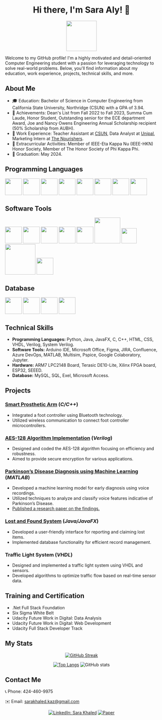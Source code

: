<div align="center">
  
# Hi there, I'm Sara Aly! 👋
<img src="https://i.giphy.com/media/v1.Y2lkPTc5MGI3NjExcjA5b3VhMDFyNnhxdnI3aHVlZGg1dmY2cmI2YWRra3k2NGhpYzhjbiZlcD12MV9pbnRlcm5hbF9naWZfYnlfaWQmY3Q9Zw/du3J3cXyzhj75IOgvA/giphy.gif" width="100"/>

</div>
  
Welcome to my GitHub profile! I'm a highly motivated and detail-oriented Computer Engineering student with a passion for leveraging technology to solve real-world problems. Below, you'll find information about my education, work experience, projects, technical skills, and more.

## About Me

- 🎓 Education: Bachelor of Science in Computer Engineering from California State University, Northridge (CSUN) with a GPA of 3.94.
- 🌟 Achievements: Dean's List from Fall 2022 to Fall 2023, Summa Cum Laude, Honor Student, Outstanding senior for the ECE department Award, Joe and Nancy Owens Engineering Annual Scholarship recipient (50% Scholarship from AUBH).
- 💼 Work Experience: Teacher Assistant at [CSUN](https://w2.csun.edu/), Data Analyst at [Unipal](https://unipal.me/en-bh/), Marketing Intern at [The Nourishers](https://thenourishers.com/).
- 🏅 Extracurricular Activities: Member of IEEE-Eta Kappa Nu (IEEE-HKN) Honor Society, Member of The Honor Society of Phi Kappa Phi.
- 📅 Graduation: May 2024.

## Programming Languages
<div>
  <img src="https://img.icons8.com/?size=100&id=TpULddJc4gTh&format=png&color=000000" width="55"/> <img src="https://img.icons8.com/?size=100&id=shQTXiDQiQVR&format=png&color=000000" width="55"/> <img src="https://img.icons8.com/?size=100&id=mhwmyz1eu7T5&format=png&color=000000" width="55"/> <img src="https://img.icons8.com/?size=100&id=r5Y16PcDkoWI&format=png&color=0000000" width="55"/> <img src="https://img.icons8.com/?size=100&id=Pd2x9GWu9ovX&format=png&color=000000" width="55"/> <img src="https://img.icons8.com/?size=100&id=l75OEUJkPAk4&format=png&color=000000" width="55"/> <img src="https://img.icons8.com/?size=100&id=v8RpPQUwv0N8&format=png&color=000000" width="55"/> <img src="https://img.icons8.com/?size=100&id=7gdY5qNXaKC0&format=png&color=000000" width="55"/> 
</div>

## Software Tools
<div>
  <img src="https://img.icons8.com/?size=100&id=Of4lZV2lwBQI&format=png&color=000000" width="55"/> <img src="https://img.icons8.com/?size=100&id=vIbsCQXkSp6l&format=png&color=000000" width="55"/> <img src="https://img.icons8.com/?size=100&id=W0YEwBDDfTeu&format=png&color=000000" width="55"/> <img src="https://cdn.icon-icons.com/icons2/2699/PNG/512/atlassian_jira_logo_icon_170511.png" width="55"/> <img src="https://img.icons8.com/?size=100&id=gYRR6rys6REq&format=png&color=000000" width="55"/> <img src="https://logowik.com/content/uploads/images/azure-devops1866.jpg" width="85"/> <img src="https://upload.wikimedia.org/wikipedia/commons/d/de/Multisim_logo.jpg" width="50"/> <img src="https://upload.wikimedia.org/wikipedia/commons/d/d0/Google_Colaboratory_SVG_Logo.svg" width="100"/> <img src="https://img.icons8.com/?size=100&id=J0SgMWzAxqFj&format=png&color=000000" width="55"/> 
</div>

## Database
<div>
  <img src="https://img.icons8.com/?size=100&id=9nLaR5KFGjN0&format=png&color=000000" width="55"/> <img src="https://img.icons8.com/?size=100&id=ywH6EJgZ7sm5&format=png&color=000000" width="55"/> <img src="https://img.icons8.com/?size=100&id=JdOSrU3pawBf&format=png&color=000000" width="55"/> <img src="https://img.icons8.com/?size=100&id=BEMhRoRy403e&format=png&color=000000" width="55"/> 
</div>

## Technical Skills
- **Programming Languages:** Python, Java, JavaFX, C, C++, HTML, CSS, VHDL, Verilog, System Verilog.
- **Software Tools:** Arduino IDE, Microsoft Office, Figma, JIRA, Confluence, Azure DevOps, MATLAB, Multisim, Pspice, Google Colaboratory, Jupyter.
- **Hardware:** ARM7 LPC2148 Board, Terasic DE10-Lite, Xilinx FPGA board, ESP32, SEEED.
- **Database:** MySQL, SQL, Exel, Microsoft Access.

## Projects
### [Smart Prosthetic Arm](https://github.com/sara-kaz/Smart-Prosthesis-7th-Cohort) (*C/C++*)
- Integrated a foot controller using Bluetooth technology.
- Utilized wireless communication to connect foot controller microcontrollers.
### [AES-128 Algorithm Implementation](https://github.com/sara-kaz/AES-128) (*Verilog*)
- Designed and coded the AES-128 algorithm focusing on efficiency and robustness.
- Aimed to provide secure encryption for various applications.
### [Parkinson’s Disease Diagnosis using Machine Learning](https://github.com/sara-kaz/Machine-Learning) (*MATLAB*)
- Developed a machine learning model for early diagnosis using voice recordings.
- Utilized techniques to analyze and classify voice features indicative of Parkinson’s Disease.
- [Published a research paper on the findings.](https://link.springer.com/chapter/10.1007/978-981-19-7742-8_4)
### [Lost and Found System](https://github.com/sara-kaz/Lost-Found) (*Java/JavaFX*)
- Developed a user-friendly interface for reporting and claiming lost items.
- Implemented database functionality for efficient record management.
### Traffic Light System (*VHDL*)
- Designed and implemented a traffic light system using VHDL and sensors.
- Developed algorithms to optimize traffic flow based on real-time sensor data.
## Training and Certification
- .Net Full Stack Foundation
- Six Sigma White Belt
- Udacity Future Work in Digital: Data Analysis
- Udacity Future Work in Digital: Web Development
- Udacity Full Stack Developer Track

## My Stats 
<div align="center">

  [![GitHub Streak](http://github-readme-streak-stats.herokuapp.com?user=sara-kaz&theme=buefy&card_width=650&hide_border=true)](https://git.io/streak-stats)
 
  [![Top Langs](https://github-readme-stats.vercel.app/api/top-langs/?username=sara-kaz&layout=donut&theme=buefy&card_width=300&card_height=300&hide_border=true)](https://github.com/anuraghazra/github-readme-stats)
  ![GitHub stats](https://github-readme-stats.vercel.app/api?username=sara-kaz&show_icons=true&theme=buefy&card_width=300&card_height=300&hide_rank=true&hide_border=true)
  
  
</div>

## Contact Me
📞 Phone: 424-460-9975

✉️ Email: sarakhaled.kaz@gmail.com
<div align="center">
  
  
  [![LinkedIn: Sara Khaled](https://img.icons8.com/?size=55&id=xuvGCOXi8Wyg&format=png&color=000000)](https://www.linkedin.com/in/sara-khaled-9a3a741ab/)
[![Paper](https://img.icons8.com/?size=55&id=x2npT763PzXe&format=png&color=000000)](https://link.springer.com/chapter/10.1007/978-981-19-7742-8_4)

</div>

<!--
**sara-kaz/sara-kaz** is a ✨ _special_ ✨ repository because its `README.md` (this file) appears on your GitHub profile.

Here are some ideas to get you started:

- 🔭 I’m currently working on ...
- 🌱 I’m currently learning ...
- 👯 I’m looking to collaborate on ...
- 🤔 I’m looking for help with ...
- 💬 Ask me about ...
- 📫 How to reach me: ...
- 😄 Pronouns: ...
- ⚡ Fun fact: ...
-->
